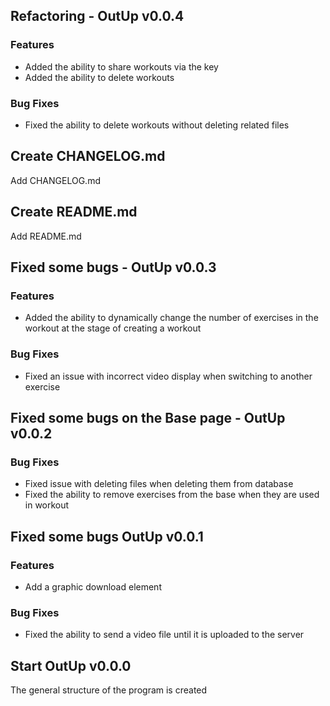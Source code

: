 ## Refactoring - OutUp v0.0.4
### Features
* Added the ability to share workouts via the key
* Added the ability to delete workouts

### Bug Fixes
* Fixed the ability to delete workouts without deleting related files

## Create CHANGELOG.md
Add CHANGELOG.md

## Create README.md
Add README.md

## Fixed some bugs - OutUp v0.0.3
### Features
* Added the ability to dynamically change the number of exercises in the workout at the stage of creating a workout

### Bug Fixes
* Fixed an issue with incorrect video display when switching to another exercise

## Fixed some bugs on the Base page - OutUp v0.0.2
### Bug Fixes
* Fixed issue with deleting files when deleting them from database
* Fixed the ability to remove exercises from the base when they are used in workout

## Fixed some bugs OutUp v0.0.1
### Features
* Add a graphic download element

### Bug Fixes
* Fixed the ability to send a video file until it is uploaded to the server

## Start OutUp v0.0.0
The general structure of the program is created
